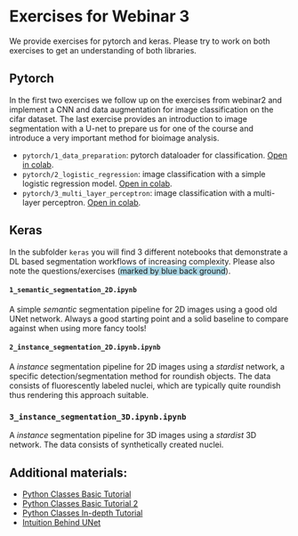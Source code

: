 # Exercises for Webinar 3

We provide exercises for pytorch and keras. Please try to work on both exercises to get an understanding of both libraries.

## Pytorch

In the first two exercises we follow up on the exercises from webinar2 and implement a CNN and data augmentation for image classification on the cifar dataset.
The last exercise provides an introduction to image segmentation with a U-net to prepare us for one of the course and introduce a very important method for bioimage analysis.
- `pytorch/1_data_preparation`: pytorch dataloader for classification. [Open in colab](https://colab.research.google.com/github/constantinpape/dl-teaching-resources/blob/main/exercises/classification/4_cnn.ipynb).
- `pytorch/2_logistic_regression`: image classification with a simple logistic regression model. [Open in colab](https://colab.research.google.com/github/constantinpape/dl-teaching-resources/blob/main/exercises/classification/5_data_augmentation.ipynb).
- `pytorch/3_multi_layer_perceptron`: image classification with a multi-layer perceptron. [Open in colab](https://colab.research.google.com/github/constantinpape/dl-teaching-resources/blob/main/exercises/segmentation/unet2d.ipynb).

## Keras


In the subfolder `keras` you will find 3 different notebooks that demonstrate a DL based segmentation workflows of increasing complexity. Please also note the questions/exercises (<span style="background-color:lightblue">marked by blue back ground</span>).   

#### `1_semantic_segmentation_2D.ipynb` 

A simple *semantic* segmentation pipeline for 2D images using a good old UNet network. Always a good starting point and a solid baseline to compare against when using more fancy tools! 


#### `2_instance_segmentation_2D.ipynb.ipynb`

A *instance* segmentation pipeline for 2D images using a *stardist*  network, a specific detection/segmentation method for roundish objects. The data consists of fluorescently labeled nuclei, which are typically quite roundish thus rendering this approach suitable. 

### `3_instance_segmentation_3D.ipynb.ipynb`

A *instance* segmentation pipeline for 3D images using a *stardist* 3D network. The data consists of synthetically created nuclei.


## Additional materials:

 * [Python Classes Basic Tutorial](https://www.w3schools.com/python/python_classes.asp)
 * [Python Classes Basic Tutorial 2](https://www.learnpython.org/en/Classes_and_Objects)
 * [Python Classes In-depth Tutorial](https://jeffknupp.com/blog/2014/06/18/improve-your-python-python-classes-and-object-oriented-programming/)
 * [Intuition Behind UNet](https://towardsdatascience.com/u-net-b229b32b4a71)
